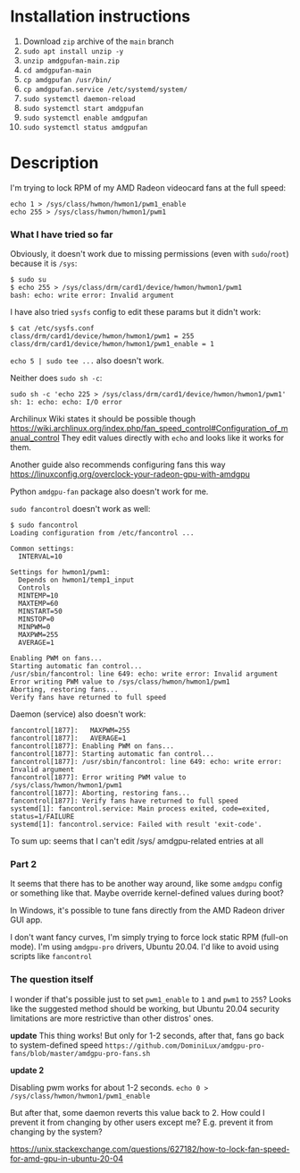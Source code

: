 # Installation instructions

1. Download `zip` archive of the `main` branch
2. `sudo apt install unzip -y`
3. `unzip amdgpufan-main.zip`
4. `cd amdgpufan-main`
5. `cp amdgpufan /usr/bin/`
6. `cp amdgpufan.service /etc/systemd/system/`
7. `sudo systemctl daemon-reload`
8. `sudo systemctl start amdgpufan`
9. `sudo systemctl enable amdgpufan`
10. `sudo systemctl status amdgpufan`

# Description

I'm trying to lock RPM of my AMD Radeon videocard fans at the full speed:

```
echo 1 > /sys/class/hwmon/hwmon1/pwm1_enable
echo 255 > /sys/class/hwmon/hwmon1/pwm1
```

### What I have tried so far

Obviously, it doesn't work due to missing permissions (even with `sudo`/`root`) because it is `/sys`:

```
$ sudo su
$ echo 255 > /sys/class/drm/card1/device/hwmon/hwmon1/pwm1
bash: echo: write error: Invalid argument
```

I have also tried `sysfs` config to edit these params but it didn't work:
```
$ cat /etc/sysfs.conf
class/drm/card1/device/hwmon/hwmon1/pwm1 = 255
class/drm/card1/device/hwmon/hwmon1/pwm1_enable = 1
```

`echo 5 | sudo tee ...` also doesn't work.

Neither does `sudo sh -c`:

```
sudo sh -c 'echo 225 > /sys/class/drm/card1/device/hwmon/hwmon1/pwm1'
sh: 1: echo: echo: I/O error
```

Archilinux Wiki states it should be possible though https://wiki.archlinux.org/index.php/fan_speed_control#Configuration_of_manual_control They edit values directly with `echo` and looks like it works for them. 

Another guide also recommends configuring fans this way https://linuxconfig.org/overclock-your-radeon-gpu-with-amdgpu

Python `amdgpu-fan` package also doesn't work for me. 

`sudo fancontrol` doesn't work as well:

```
$ sudo fancontrol
Loading configuration from /etc/fancontrol ...

Common settings:
  INTERVAL=10

Settings for hwmon1/pwm1:
  Depends on hwmon1/temp1_input
  Controls 
  MINTEMP=10
  MAXTEMP=60
  MINSTART=50
  MINSTOP=0
  MINPWM=0
  MAXPWM=255
  AVERAGE=1

Enabling PWM on fans...
Starting automatic fan control...
/usr/sbin/fancontrol: line 649: echo: write error: Invalid argument
Error writing PWM value to /sys/class/hwmon/hwmon1/pwm1
Aborting, restoring fans...
Verify fans have returned to full speed
```

Daemon (service) also doesn't work:

```
fancontrol[1877]:   MAXPWM=255
fancontrol[1877]:   AVERAGE=1
fancontrol[1877]: Enabling PWM on fans...
fancontrol[1877]: Starting automatic fan control...
fancontrol[1877]: /usr/sbin/fancontrol: line 649: echo: write error: Invalid argument
fancontrol[1877]: Error writing PWM value to /sys/class/hwmon/hwmon1/pwm1
fancontrol[1877]: Aborting, restoring fans...
fancontrol[1877]: Verify fans have returned to full speed
systemd[1]: fancontrol.service: Main process exited, code=exited, status=1/FAILURE
systemd[1]: fancontrol.service: Failed with result 'exit-code'.
```

To sum up: seems that I can't edit /sys/ amdgpu-related entries at all

### Part 2

It seems that there has to be another way around, like some `amdgpu` config or something like that. Maybe override kernel-defined values during boot?

In Windows, it's possible to tune fans directly from the AMD Radeon driver GUI app.

I don't want fancy curves, I'm simply trying to force lock static RPM (full-on mode). I'm using `amdgpu-pro` drivers, Ubuntu 20.04. I'd like to avoid using scripts like `fancontrol`

### The question itself

I wonder if that's possible just to set `pwm1_enable` to `1` and `pwm1` to `255`? Looks like the suggested method should be working, but Ubuntu 20.04 security limitations are more restrictive than other distros' ones. 

**update**
This thing works! But only for 1-2 seconds, after that, fans go back to system-defined speed `https://github.com/DominiLux/amdgpu-pro-fans/blob/master/amdgpu-pro-fans.sh`

**update 2**

Disabling pwm works for about 1-2 seconds.
`echo 0 > /sys/class/hwmon/hwmon1/pwm1_enable`

But after that, some daemon reverts this value back to 2. How could I prevent it from changing by other users except me? E.g. prevent it from changing by the system?

https://unix.stackexchange.com/questions/627182/how-to-lock-fan-speed-for-amd-gpu-in-ubuntu-20-04

